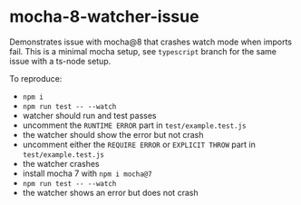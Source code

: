 # mocha-8-watcher-issue

Demonstrates issue with mocha@8 that crashes watch mode when imports fail.
This is a minimal mocha setup, see `typescript` branch for the same issue with a ts-node setup.

To reproduce:

- `npm i`
- `npm run test -- --watch`
- watcher should run and test passes
- uncomment the `RUNTIME ERROR` part in `test/example.test.js` 
- the watcher should show the error but not crash
- uncomment either the `REQUIRE ERROR` or `EXPLICIT THROW` part in `test/example.test.js` 
- the watcher crashes
- install mocha 7 with `npm i mocha@7`
- `npm run test -- --watch`
- the watcher shows an error but does not crash
